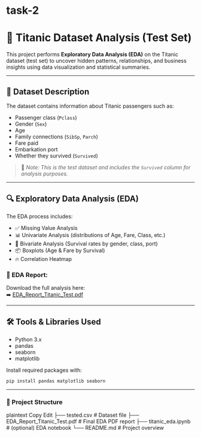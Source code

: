# task-2
# 🚢 Titanic Dataset Analysis (Test Set)

This project performs **Exploratory Data Analysis (EDA)** on the Titanic dataset (test set) to uncover hidden patterns, relationships, and business insights using data visualization and statistical summaries.

---

## 📁 Dataset Description

The dataset contains information about Titanic passengers such as:
- Passenger class (`Pclass`)
- Gender (`Sex`)
- Age
- Family connections (`SibSp`, `Parch`)
- Fare paid
- Embarkation port
- Whether they survived (`Survived`)

> 📌 *Note: This is the test dataset and includes the `Survived` column for analysis purposes.*

---

## 🔍 Exploratory Data Analysis (EDA)

The EDA process includes:

- ✅ Missing Value Analysis  
- 📊 Univariate Analysis (distributions of Age, Fare, Class, etc.)  
- 🔁 Bivariate Analysis (Survival rates by gender, class, port)  
- 📦 Boxplots (Age & Fare by Survival)  
- 🔥 Correlation Heatmap  

### 📄 EDA Report:
Download the full analysis here:  
➡️ [EDA_Report_Titanic_Test.pdf](./EDA_Report_Titanic_Test.pdf)

---

## 🛠️ Tools & Libraries Used

- Python 3.x
- pandas
- seaborn
- matplotlib

Install required packages with:
```bash
pip install pandas matplotlib seaborn
```
---
### 📌 Project Structure
plaintext
Copy
Edit
├── tested.csv                   # Dataset file
├── EDA_Report_Titanic_Test.pdf # Final EDA PDF report
├── titanic_eda.ipynb           # (optional) EDA notebook
└── README.md                   # Project overview
